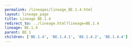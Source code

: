 ```yaml
---
permalink: /lineages/lineage_BE.1.4.html
layout: lineage_page
title: Lineage BE.1.4
redirect_to: ../lineage.html?lineage=BE.1.4
lineage: BE.1.4
parent: BE.1
children: ['BE.1.4', 'BE.1.4.1', 'BE.1.4.2', 'BE.1.4.4']
---
```

